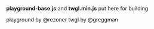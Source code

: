 __playground-base.js__ and __twgl.min.js__ put here for building

playground by @rezoner
twgl by @greggman